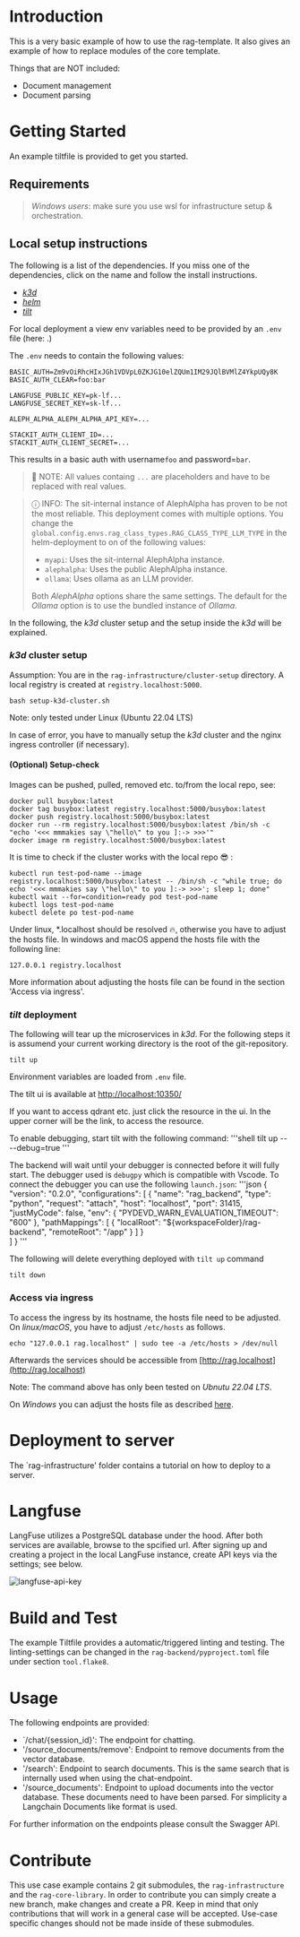 # Introduction 
This is a very basic example of how to use the rag-template.
It also gives an example of how to replace modules of the core template.

Things that are NOT included:
- Document management
- Document parsing

# Getting Started
An example tiltfile is provided to get you started.

## Requirements

> *Windows users*: make sure you use wsl for infrastructure setup & orchestration.

## Local setup instructions

The following is a list of the dependencies. If you miss one of the dependencies, click on the name and follow the install instructions.

- [*k3d*](https://k3d.io/v5.6.0/#installation)
- [*helm*](https://helm.sh/docs/intro/install/)
- [*tilt*](https://docs.tilt.dev/install.html)

For local deployment a view env variables need to be provided by an `.env` file (here: .)

The `.env` needs to contain the following values:

```
BASIC_AUTH=Zm9vOiRhcHIxJGh1VDVpL0ZKJG10elZQUm1IM29JQlBVMlZ4YkpUQy8K
BASIC_AUTH_CLEAR=foo:bar

LANGFUSE_PUBLIC_KEY=pk-lf...
LANGFUSE_SECRET_KEY=sk-lf...

ALEPH_ALPHA_ALEPH_ALPHA_API_KEY=...

STACKIT_AUTH_CLIENT_ID=...
STACKIT_AUTH_CLIENT_SECRET=...
```

This results in a basic auth with username`foo` and password=`bar`.

> 📝 NOTE: All values containg `...` are placeholders and have to be replaced with real values.

> ⓘ INFO: The sit-internal instance of AlephAlpha has proven to be not the most reliable. 
> This deployment comes with multiple options. You change the `global.config.envs.rag_class_types.RAG_CLASS_TYPE_LLM_TYPE` in the helm-deployment to on of the following values: 
> - `myapi`: Uses the sit-internal AlephAlpha instance.
> - `alephalpha`: Uses the public AlephAlpha instance.
> - `ollama`: Uses ollama as an LLM provider.
>
> Both *AlephAlpha* options share the same settings. The default for the *Ollama* option is to use the bundled instance of *Ollama*.

In the following, the *k3d* cluster setup and the setup inside the *k3d* will be explained.

### *k3d* cluster setup

Assumption: You are in the `rag-infrastructure/cluster-setup` directory. A local registry is created at `registry.localhost:5000`.

```shell
bash setup-k3d-cluster.sh
```

Note: only tested under Linux (Ubuntu 22.04 LTS)

In case of error, you have to manually setup the *k3d* cluster and the nginx ingress controller (if necessary).

#### (Optional) Setup-check

Images can be pushed, pulled, removed etc. to/from the local repo, see:

```shell
docker pull busybox:latest
docker tag busybox:latest registry.localhost:5000/busybox:latest
docker push registry.localhost:5000/busybox:latest
docker run --rm registry.localhost:5000/busybox:latest /bin/sh -c "echo '<<< mmmakies say \"hello\" to you ]:-> >>>'"
docker image rm registry.localhost:5000/busybox:latest
```


It is time to check if the cluster works with the local repo :sunglasses: :

```shell
kubectl run test-pod-name --image registry.localhost:5000/busybox:latest -- /bin/sh -c "while true; do echo '<<< mmmakies say \"hello\" to you ]:-> >>>'; sleep 1; done"
kubectl wait --for=condition=ready pod test-pod-name
kubectl logs test-pod-name
kubectl delete po test-pod-name
```

Under linux, *.localhost should be resolved :fire:, otherwise you have to adjust the hosts file. In windows and macOS append the hosts file with the following line:

```shell
127.0.0.1 registry.localhost
```

More information about adjusting the hosts file can be found in the section 'Access via ingress'.


### *tilt* deployment

The following will tear up the microservices in *k3d*.
For the following steps it is assumend your current working directory is the root of the git-repository.

```shell
tilt up
```

Environment variables are loaded from `.env` file.

The tilt ui is available at [http://localhost:10350/](http://localhost:10350/)

If you want to access qdrant etc. just click the resource in the ui. In the upper corner will be the link, to access the resource.

To enable debugging, start tilt with the following command:
'''shell
tilt up -- --debug=true
'''

The backend will wait until your debugger is connected before it will fully start.
The debugger used is `debugpy` which is compatible with Vscode.
To connect the debugger you can use the following `launch.json`:
'''json
{
    "version": "0.2.0",
    "configurations": [
        {
            "name": "rag_backend",
            "type": "python",
            "request": "attach",
            "host": "localhost",
            "port": 31415,
            "justMyCode": false,
            "env": {
                "PYDEVD_WARN_EVALUATION_TIMEOUT": "600"
            },
            "pathMappings": [
                {
                    "localRoot": "${workspaceFolder}/rag-backend",
                    "remoteRoot": "/app"
                }
            ]
        }        
    ]
}
'''

The following will delete everything deployed with `tilt up` command

```shell
tilt down
```

### Access via ingress

To access the ingress by its hostname, the hosts file need to be adjusted. On *linux/macOS*, you have to adjust `/etc/hosts` as follows. 

```shell
echo "127.0.0.1 rag.localhost" | sudo tee -a /etc/hosts > /dev/null
```

Afterwards the services should be accessible from [http://rag.localhost](http://rag.localhost)

Note: The command above has only been tested on *Ubnutu 22.04 LTS*. 

On *Windows* you can adjust the hosts file as described [here](https://docs.digitalocean.com/products/paperspace/machines/how-to/edit-windows-hosts-file/).


# Deployment to server

The `rag-infrastructure' folder contains a tutorial on how to deploy to a server.

# Langfuse

LangFuse utilizes a PostgreSQL database under the hood. After both services are available, browse to the spcified url.
After signing up and creating a project in the local LangFuse instance, create API keys via the settings; see below.

![langfuse-api-key](./figures/langfuse-api-access.png)


# Build and Test
The example Tiltfile provides a automatic/triggered linting and testing.
The linting-settings can be changed in the `rag-backend/pyproject.toml` file under section `tool.flake8`.


# Usage
The following endpoints are provided:
- `/chat/{session_id}': The endpoint for chatting.
- '/source_documents/remove': Endpoint to remove documents from the vector database.
- '/search': Endpoint to search documents. This is the same search that is internally used when using the chat-endpoint.
- '/source_documents': Endpoint to upload documents into the vector database. These documents need to have been parsed. For simplicity a Langchain Documents like format is used.

For further information on the endpoints please consult the Swagger API.

# Contribute
This use case example contains 2 git submodules, the `rag-infrastructure` and the `rag-core-library`.
In order to contribute you can simply create a new branch, make changes and create a PR.
Keep in mind that only contributions that will work in a general case will be accepted. Use-case specific changes should not be made inside of these submodules.